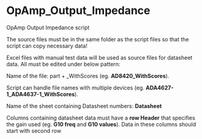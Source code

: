 # OpAmp_Output_Impedance
OpAmp Output Impedance script

The source files must be in the same folder as the script files so that the script can copy necessary data!

Excel files with manual test data will be used as source files for datasheet data. All must be edited under below pattern:

Name of the file: part + _WithScores (eg. **AD8420_WithScores**). 

Script can handle file names with multiple devices (eg. **ADA4627-1_ADA4637-1_WithScores**).

Name of the sheet containing Datasheet numbers: **Datasheet**

Columns containing datasheet data must have a **row Header** that specifies the gain used (eg. **G10 freq** and **G10 values**). Data in these columns should start with second row
